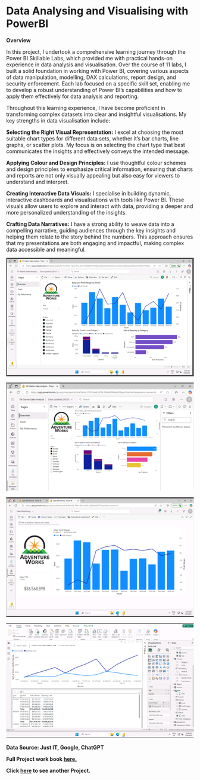 # Data Analysing and Visualising with PowerBI

**Overview**

In this project, I undertook a comprehensive learning journey through the Power BI Skillable Labs, which provided me with practical hands-on experience in data analysis and visualisation. Over the course of 11 labs, I built a solid foundation in working with Power BI, covering various aspects of data manipulation, modelling, DAX calculations, report design, and security enforcement. Each lab focused on a specific skill set, enabling me to develop a robust understanding of Power BI’s capabilities and how to apply them effectively for data analysis and reporting.

Throughout this learning experience, I have become proficient in transforming complex datasets into clear and insightful visualisations. My key strengths in data visualisation include:

**Selecting the Right Visual Representation:** I excel at choosing the most suitable chart types for different data sets, whether it’s bar charts, line graphs, or scatter plots. My focus is on selecting the chart type that best communicates the insights and effectively conveys the intended message.

**Applying Colour and Design Principles:** I use thoughtful colour schemes and design principles to emphasize critical information, ensuring that charts and reports are not only visually appealing but also easy for viewers to understand and interpret.

**Creating Interactive Data Visuals:** I specialise in building dynamic, interactive dashboards and visualisations with tools like Power BI. These visuals allow users to explore and interact with data, providing a deeper and more personalized understanding of the insights.

**Crafting Data Narratives:** I have a strong ability to weave data into a compelling narrative, guiding audiences through the key insights and helping them relate to the story behind the numbers. This approach ensures that my presentations are both engaging and impactful, making complex data accessible and meaningful.


![alt text](Powerbi_Image/Powerbi1.png)

![alt text](Powerbi_Image/Powerbi2.png)

![alt text](Powerbi_Image/Powerbi3.png)

![alt text](Powerbi_Image/Powerbi4.png)


**Data Source: Just IT, Google, ChatGPT**

**Full Project work book [here.](https://drive.google.com/file/d/1-4u_ub6kUB8LYe_9Oz4BV6WLi7HihK_p/view?usp=drive_link)**

**Click [here](https://github.com/Alamin-analyser/Data-visualisation-in-Tableau-Music-Industry) to see another Project.**
